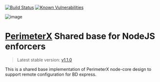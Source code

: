 [![Build Status](https://travis-ci.org/PerimeterX/perimeterx-node-core.svg?branch=master)](https://travis-ci.org/PerimeterX/perimeterx-node-core)
[![Known Vulnerabilities](https://snyk.io/test/github/PerimeterX/perimeterx-node-core/badge.svg?targetFile=package.json)](https://snyk.io/test/github/PerimeterX/perimeterx-node-core?targetFile=package.json)

![image](https://storage.googleapis.com/perimeterx-logos/primary_logo_red_cropped.png)

[PerimeterX](http://www.perimeterx.com) Shared base for NodeJS enforcers
=============================================================

> Latest stable version: [v1.1.0](https://www.npmjs.com/package/bdexpress-node-core)

This is a shared base implementation of PerimeterX node-core design to support remote configuration for BD express.

